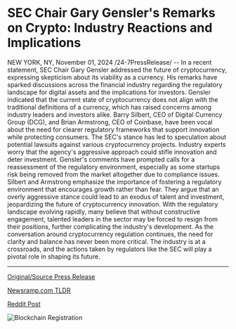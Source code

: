 # SEC Chair Gary Gensler's Remarks on Crypto: Industry Reactions and Implications

NEW YORK, NY, November 01, 2024 /24-7PressRelease/ -- In a recent statement, SEC Chair Gary Gensler addressed the future of cryptocurrency, expressing skepticism about its viability as a currency. His remarks have sparked discussions across the financial industry regarding the regulatory landscape for digital assets and the implications for investors.  Gensler indicated that the current state of cryptocurrency does not align with the traditional definitions of a currency, which has raised concerns among industry leaders and investors alike. Barry Silbert, CEO of Digital Currency Group (DCG), and Brian Armstrong, CEO of Coinbase, have been vocal about the need for clearer regulatory frameworks that support innovation while protecting consumers.  The SEC's stance has led to speculation about potential lawsuits against various cryptocurrency projects. Industry experts worry that the agency's aggressive approach could stifle innovation and deter investment. Gensler's comments have prompted calls for a reassessment of the regulatory environment, especially as some startups risk being removed from the market altogether due to compliance issues.  Silbert and Armstrong emphasize the importance of fostering a regulatory environment that encourages growth rather than fear. They argue that an overly aggressive stance could lead to an exodus of talent and investment, jeopardizing the future of cryptocurrency innovation. With the regulatory landscape evolving rapidly, many believe that without constructive engagement, talented leaders in the sector may be forced to resign from their positions, further complicating the industry's development.  As the conversation around cryptocurrency regulation continues, the need for clarity and balance has never been more critical. The industry is at a crossroads, and the actions taken by regulators like the SEC will play a pivotal role in shaping its future. 

---

[Original/Source Press Release](https://www.24-7pressrelease.com/press-release/515783/sec-chair-gary-genslers-remarks-on-crypto-industry-reactions-and-implications)
                    

[Newsramp.com TLDR](https://newsramp.com/curated-news/sec-chair-gensler-s-remarks-spark-discussions-on-cryptocurrency-regulation/740a0499681cc9cea12863e8a6df93fe) 

 



[Reddit Post](https://www.reddit.com/r/CryptoNewsInfo/comments/1ggzt1q/sec_chair_genslers_remarks_spark_discussions_on/) 



![Blockchain Registration](https://cdn.newsramp.app/24-7PressRelease/qrcode/2411/1/limeVVEl.webp)